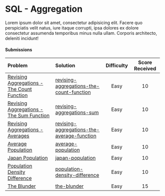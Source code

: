 # SQL - Aggregation
Lorem ipsum dolor sit amet, consectetur adipisicing elit. Facere quo perspiciatis velit natus, iure itaque corrupti, ipsa dolores ex dolore consectetur assumenda temporibus minus nulla ullam. Corporis architecto, deleniti incidunt!

#### Submissions
| Problem | Solution | Difficulty | Score Received |
| :--- | :--- | :---: | :---: |
| [Revising Aggregations - The Count Function](https://www.hackerrank.com/challenges/revising-aggregations-the-count-function) | [revising-aggregations-the-count-function](aggregation/revising-aggregations-the-count-function/solution.sql) | Easy | 10 |
| [Revising Aggregations - The Sum Function](https://www.hackerrank.com/challenges/revising-aggregations-sum) | [revising-aggregations-sum](aggregation/revising-aggregations-sum/solution.sql) | Easy | 10 |
| [Revising Aggregations - Averages](https://www.hackerrank.com/challenges/revising-aggregations-the-average-function) | [revising-aggregations-the-average-function](aggregation/revising-aggregations-the-average-function/solution.sql) | Easy | 10 |
| [Average Population](https://www.hackerrank.com/challenges/average-population) | [average-population](aggregation/average-population/solution.sql) | Easy | 10 |
| [Japan Population](https://www.hackerrank.com/challenges/japan-population) | [japan-population](aggregation/japan-population/solution.sql) | Easy | 10 |
| [Population Density Difference](https://www.hackerrank.com/challenges/population-density-difference) | [population-density-difference](aggregation/population-density-difference/solution.sql) | Easy | 10 |
| [The Blunder](https://www.hackerrank.com/challenges/the-blunder) | [the-blunder](aggregation/the-blunder/solution.sql) | Easy | 15 |

